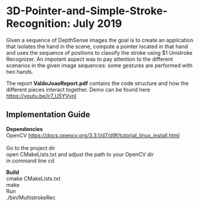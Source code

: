 # 3D-Pointer-and-Simple-Stroke-Recognition: July 2019

Given a sequence of DepthSense images the goal is to create an application that isolates the hand in the scene, compute a pointer located in that hand and uses the sequence of positions to classify the stroke using $1 Unistroke Recognizer.
An impotant aspect was to pay attention to the different scenarios in the given image sequences: some gestures are performed with two hands.

The report <b>ValdoJoaoReport.pdf</b> contains the code structure and how the different
pieces interact together. Demo can be found here https://youtu.be/ir7_U5YVynI


## Implementation Guide
<b>Dependencies</b> <br>
OpenCV https://docs.opencv.org/3.3.1/d7/d9f/tutorial_linux_install.html
<br><br>
Go to the project dir<br>
open CMakeLists.txt and adjust the path to your OpenCV dir<br>
in command line cd <root project dir>
  
<b>Build</b> <br>
cmake CMakeLists.txt <br>
make<br>
Run<br>
./bin/MultistrokeRec
